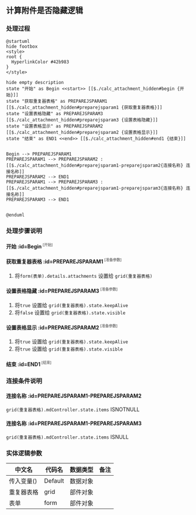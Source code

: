 ## 计算附件是否隐藏逻辑 <!-- {docsify-ignore-all} -->

   

### 处理过程

```plantuml
@startuml
hide footbox
<style>
root {
  HyperlinkColor #42b983
}
</style>

hide empty description
state "开始" as Begin <<start>> [[$./calc_attachment_hidden#begin {开始}]]
state "获取重复器表格" as PREPAREJSPARAM1  [[$./calc_attachment_hidden#preparejsparam1 {获取重复器表格}]]
state "设置表格隐藏" as PREPAREJSPARAM3  [[$./calc_attachment_hidden#preparejsparam3 {设置表格隐藏}]]
state "设置表格显示" as PREPAREJSPARAM2  [[$./calc_attachment_hidden#preparejsparam2 {设置表格显示}]]
state "结束" as END1 <<end>> [[$./calc_attachment_hidden#end1 {结束}]]


Begin --> PREPAREJSPARAM1
PREPAREJSPARAM1 --> PREPAREJSPARAM2 : [[$./calc_attachment_hidden#preparejsparam1-preparejsparam2{连接名称} 连接名称]]
PREPAREJSPARAM2 --> END1
PREPAREJSPARAM1 --> PREPAREJSPARAM3 : [[$./calc_attachment_hidden#preparejsparam1-preparejsparam3{连接名称} 连接名称]]
PREPAREJSPARAM3 --> END1


@enduml
```


### 处理步骤说明

#### 开始 :id=Begin<sup class="footnote-symbol"> <font color=gray size=1>[开始]</font></sup>




#### 获取重复器表格 :id=PREPAREJSPARAM1<sup class="footnote-symbol"> <font color=gray size=1>[准备参数]</font></sup>



1. 将`form(表单).details.attachments` 设置给  `grid(重复器表格)`

#### 设置表格隐藏 :id=PREPAREJSPARAM3<sup class="footnote-symbol"> <font color=gray size=1>[准备参数]</font></sup>



1. 将`true` 设置给  `grid(重复器表格).state.keepAlive`
2. 将`false` 设置给  `grid(重复器表格).state.visible`

#### 设置表格显示 :id=PREPAREJSPARAM2<sup class="footnote-symbol"> <font color=gray size=1>[准备参数]</font></sup>



1. 将`true` 设置给  `grid(重复器表格).state.keepAlive`
2. 将`true` 设置给  `grid(重复器表格).state.visible`

#### 结束 :id=END1<sup class="footnote-symbol"> <font color=gray size=1>[结束]</font></sup>




### 连接条件说明
#### 连接名称 :id=PREPAREJSPARAM1-PREPAREJSPARAM2

```grid(重复器表格).mdController.state.items``` ISNOTNULL
#### 连接名称 :id=PREPAREJSPARAM1-PREPAREJSPARAM3

```grid(重复器表格).mdController.state.items``` ISNULL


### 实体逻辑参数

|    中文名   |    代码名    |  数据类型      |备注 |
| --------| --------| --------  | --------   |
|传入变量(<i class="fa fa-check"/></i>)|Default|数据对象||
|重复器表格|grid|部件对象||
|表单|form|部件对象||
